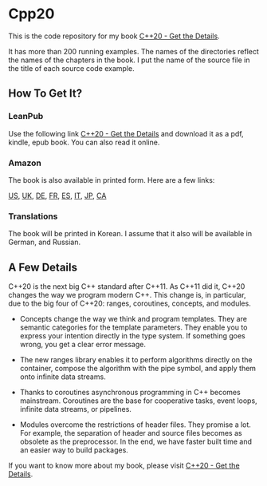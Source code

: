 # Cpp20
This is the code repository for my book [C++20 - Get the Details](https://leanpub.com/c20). 

It has more than 200 running examples. The names of the directories reflect the names of the chapters in the book. I put the name of the source file in the title of each source code example.

## How To Get It?

### LeanPub 

Use the following link [C++20 - Get the Details](https://leanpub.com/c20) and download it as a pdf, kindle, epub book. You can also read it online.

### Amazon

The book is also available in printed form. Here are a few links:

[US](https://www.amazon.com/dp/B09328NKXK), [UK](https://www.amazon.co.uk/dp/B09328NKXK), [DE](https://www.amazon.de/dp/B09328NKXK), [FR](https://www.amazon.fr/dp/B09328NKXK), [ES](https://www.amazon.es/dp/B09328NKXK), [IT](https://www.amazon.it/dp/B09328NKXK), [JP](https://www.amazon.co.jp/dp/B09328NKXK), [CA](https://www.amazon.ca/dp/B09328NKXK)

### Translations

The book will be printed in Korean. I assume that it also will be available in German, and Russian. 

## A Few Details

C++20 is the next big C++ standard after C++11. As C++11 did it, C++20 changes the way we program modern C++. This change is, in particular, due to the big four of C++20: ranges, coroutines, concepts, and modules. 

* Concepts change the way we think and program templates. They are semantic categories for the template parameters. They enable you to express your intention directly in the type system. If something goes wrong, you get a clear error message.
   
* The new ranges library enables it to perform algorithms directly on the container, compose the algorithm with the pipe symbol, and apply them onto infinite data streams.
    
* Thanks to coroutines asynchronous programming in C++ becomes mainstream. Coroutines are the base for cooperative tasks, event loops, infinite data streams, or pipelines.
    
* Modules overcome the restrictions of header files. They promise a lot. For example, the separation of header and source files becomes as obsolete as the preprocessor. In the end, we have faster built time and an easier way to build packages.

If you want to know more about my book, please visit [C++20 - Get the Details](https://leanpub.com/c20).





